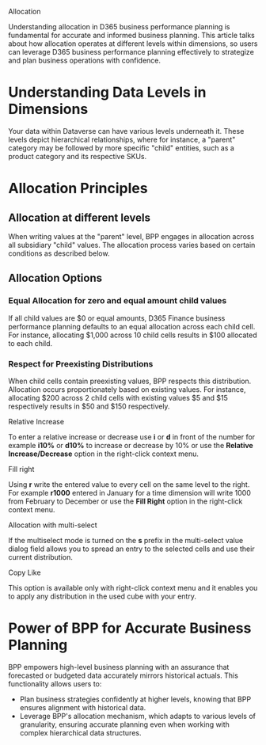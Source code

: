 Allocation

Understanding allocation in D365 business performance planning is fundamental for accurate and informed business planning. This article talks about how allocation operates at different levels within dimensions, so users can leverage D365 business performance planning effectively to strategize and plan business operations with confidence.

# Understanding Data Levels in Dimensions

Your data within Dataverse can have various levels underneath it. These levels depict hierarchical relationships, where for instance, a "parent" category may be followed by more specific "child" entities, such as a product category and its respective SKUs.

# Allocation Principles

## Allocation at different levels

When writing values at the "parent" level, BPP engages in allocation across all subsidiary "child" values. The allocation process varies based on certain conditions as described below.

## Allocation Options

### Equal Allocation for zero and equal amount child values

If all child values are \$0 or equal amounts, D365 Finance business performance planning defaults to an equal allocation across each child cell. For instance, allocating \$1,000 across 10 child cells results in \$100 allocated to each child.

### Respect for Preexisting Distributions

When child cells contain preexisting values, BPP respects this distribution. Allocation occurs proportionately based on existing values. For instance, allocating \$200 across 2 child cells with existing values \$5 and \$15 respectively results in \$50 and \$150 respectively.

Relative Increase

To enter a relative increase or decrease use **i** or **d** in front of the number for example **i10%** or **d10%** to increase or decrease by 10% or use the **Relative Increase/Decrease** option in the right-click context menu.

Fill right

Using **r** write the entered value to every cell on the same level to the right. For example **r1000** entered in January for a time dimension will write 1000 from February to December or use the **Fill Right** option in the right-click context menu.

Allocation with multi-select

If the multiselect mode is turned on the **s** prefix in the multi-select value dialog field allows you to spread an entry to the selected cells and use their current distribution.

Copy Like

This option is available only with right-click context menu and it enables you to apply any distribution in the used cube with your entry.

# Power of BPP for Accurate Business Planning

BPP empowers high-level business planning with an assurance that forecasted or budgeted data accurately mirrors historical actuals. This functionality allows users to:

-   Plan business strategies confidently at higher levels, knowing that BPP ensures alignment with historical data.
-   Leverage BPP's allocation mechanism, which adapts to various levels of granularity, ensuring accurate planning even when working with complex hierarchical data structures.

